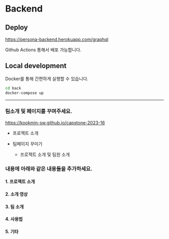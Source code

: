 # Backend
## Deploy
https://persona-backend.herokuapp.com/graphql

Github Actions 통해서 배포 가능합니다.

## Local development
Docker를 통해 간편하게 실행할 수 있습니다.

```bash
cd back
docker-compose up
```
<hr>

### 팀소개 및 페이지를 꾸며주세요.
https://kookmin-sw.github.io/capstone-2023-16

- 프로젝트 소개

- 팀페이지 꾸미기
  - 프로젝트 소개 및 팀원 소개

### 내용에 아래와 같은 내용들을 추가하세요.

#### 1. 프로젝트 소개
#### 2. 소개 영상
#### 3. 팀 소개
#### 4. 사용법
#### 5. 기타


